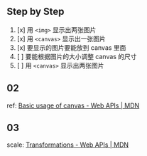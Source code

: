 ## Step by Step

1. [x] 用 `<img>` 显示出两张图片
2. [x] 用 `<canvas>` 显示出一张图片
3. [x] 要显示的图片要能放到 canvas 里面
4. [ ] 要能根据图片的大小调整 canvas 的尺寸
5. [ ] 用 `<canvas>` 显示出两张图片

## 02

ref: [Basic usage of canvas - Web APIs | MDN](https://developer.mozilla.org/en-US/docs/Web/API/Canvas_API/Tutorial/Basic_usage)

## 03

scale: [Transformations - Web APIs | MDN](https://developer.mozilla.org/en-US/docs/Web/API/Canvas_API/Tutorial/Transformations)
